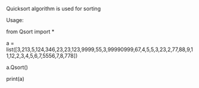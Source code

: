 Quicksort algorithm is used for sorting


Usage:

from Qsort import *

a = list([3,213,5,124,346,23,23,123,9999,55,3,99990999,67,4,5,5,3,23,2,77,88,9,11,12,2,3,4,5,6,7,5556,7,8,778])

a.Qsort()

print(a)

